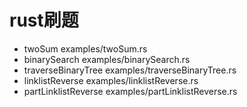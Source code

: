 # rust刷题

- twoSum  examples/twoSum.rs
- binarySearch  examples/binarySearch.rs
- traverseBinaryTree  examples/traverseBinaryTree.rs
- linklistReverse  examples/linklistReverse.rs
- partLinklistReverse  examples/partLinklistReverse.rs
